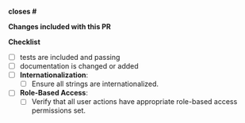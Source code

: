 **closes #**

<!-- What issue does this pr close -->

**Changes included with this PR**

<!--
list of non-trivial changes included with the PR
-->

**Checklist**

<!-- Remove items that do not apply. For completed items, change [ ] to [x]. -->

- [ ] tests are included and passing
- [ ] documentation is changed or added
- [ ] **Internationalization**:
  - [ ] Ensure all strings are internationalized.
- [ ] **Role-Based Access**:
  - [ ] Verify that all user actions have appropriate role-based access permissions set.
